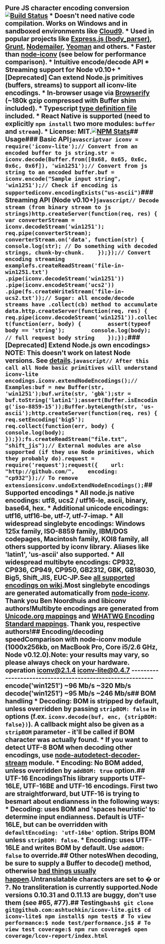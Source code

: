## Pure JS character encoding conversion [![Build Status](https://travis-ci.org/ashtuchkin/iconv-lite.svg?branch=master)](https://travis-ci.org/ashtuchkin/iconv-lite) * Doesn't need native code compilation. Works on Windows and in sandboxed environments like [Cloud9](http://c9.io). * Used in popular projects like [Express.js (body_parser)](https://github.com/expressjs/body-parser),   [Grunt](http://gruntjs.com/), [Nodemailer](http://www.nodemailer.com/), [Yeoman](http://yeoman.io/) and others. * Faster than [node-iconv](https://github.com/bnoordhuis/node-iconv) (see below for performance comparison). * Intuitive encode/decode API * Streaming support for Node v0.10+ * [Deprecated] Can extend Node.js primitives (buffers, streams) to support all iconv-lite encodings. * In-browser usage via [Browserify](https://github.com/substack/node-browserify) (~180k gzip compressed with Buffer shim included). * Typescript [type definition file](https://github.com/ashtuchkin/iconv-lite/blob/master/lib/index.d.ts) included. * React Native is supported (need to explicitly `npm install` two more modules: `buffer` and `stream`). * License: MIT.[![NPM Stats](https://nodei.co/npm/iconv-lite.png?downloads=true&downloadRank=true)](https://npmjs.org/packages/iconv-lite/)## Usage### Basic API```javascriptvar iconv = require('iconv-lite');// Convert from an encoded buffer to js string.str = iconv.decode(Buffer.from([0x68, 0x65, 0x6c, 0x6c, 0x6f]), 'win1251');// Convert from js string to an encoded buffer.buf = iconv.encode("Sample input string", 'win1251');// Check if encoding is supportediconv.encodingExists("us-ascii")```### Streaming API (Node v0.10+)```javascript// Decode stream (from binary stream to js strings)http.createServer(function(req, res) {    var converterStream = iconv.decodeStream('win1251');    req.pipe(converterStream);    converterStream.on('data', function(str) {        console.log(str); // Do something with decoded strings, chunk-by-chunk.    });});// Convert encoding streaming examplefs.createReadStream('file-in-win1251.txt')    .pipe(iconv.decodeStream('win1251'))    .pipe(iconv.encodeStream('ucs2'))    .pipe(fs.createWriteStream('file-in-ucs2.txt'));// Sugar: all encode/decode streams have .collect(cb) method to accumulate data.http.createServer(function(req, res) {    req.pipe(iconv.decodeStream('win1251')).collect(function(err, body) {        assert(typeof body == 'string');        console.log(body); // full request body string    });});```### [Deprecated] Extend Node.js own encodings> NOTE: This doesn't work on latest Node versions. See [details](https://github.com/ashtuchkin/iconv-lite/wiki/Node-v4-compatibility).```javascript// After this call all Node basic primitives will understand iconv-lite encodings.iconv.extendNodeEncodings();// Examples:buf = new Buffer(str, 'win1251');buf.write(str, 'gbk');str = buf.toString('latin1');assert(Buffer.isEncoding('iso-8859-15'));Buffer.byteLength(str, 'us-ascii');http.createServer(function(req, res) {    req.setEncoding('big5');    req.collect(function(err, body) {        console.log(body);    });});fs.createReadStream("file.txt", "shift_jis");// External modules are also supported (if they use Node primitives, which they probably do).request = require('request');request({    url: "http://github.com/",    encoding: "cp932"});// To remove extensionsiconv.undoExtendNodeEncodings();```## Supported encodings *  All node.js native encodings: utf8, ucs2 / utf16-le, ascii, binary, base64, hex. *  Additional unicode encodings: utf16, utf16-be, utf-7, utf-7-imap. *  All widespread singlebyte encodings: Windows 125x family, ISO-8859 family,    IBM/DOS codepages, Macintosh family, KOI8 family, all others supported by iconv library.    Aliases like 'latin1', 'us-ascii' also supported. *  All widespread multibyte encodings: CP932, CP936, CP949, CP950, GB2312, GBK, GB18030, Big5, Shift_JIS, EUC-JP.See [all supported encodings on wiki](https://github.com/ashtuchkin/iconv-lite/wiki/Supported-Encodings).Most singlebyte encodings are generated automatically from [node-iconv](https://github.com/bnoordhuis/node-iconv). Thank you Ben Noordhuis and libiconv authors!Multibyte encodings are generated from [Unicode.org mappings](http://www.unicode.org/Public/MAPPINGS/) and [WHATWG Encoding Standard mappings](http://encoding.spec.whatwg.org/). Thank you, respective authors!## Encoding/decoding speedComparison with node-iconv module (1000x256kb, on MacBook Pro, Core i5/2.6 GHz, Node v0.12.0).Note: your results may vary, so please always check on your hardware.    operation             iconv@2.1.4   iconv-lite@0.4.7    ----------------------------------------------------------    encode('win1251')     ~96 Mb/s      ~320 Mb/s    decode('win1251')     ~95 Mb/s      ~246 Mb/s## BOM handling * Decoding: BOM is stripped by default, unless overridden by passing `stripBOM: false` in options   (f.ex. `iconv.decode(buf, enc, {stripBOM: false})`).   A callback might also be given as a `stripBOM` parameter - it'll be called if BOM character was actually found. * If you want to detect UTF-8 BOM when decoding other encodings, use [node-autodetect-decoder-stream](https://github.com/danielgindi/node-autodetect-decoder-stream) module. * Encoding: No BOM added, unless overridden by `addBOM: true` option.## UTF-16 EncodingsThis library supports UTF-16LE, UTF-16BE and UTF-16 encodings. First two are straightforward, but UTF-16 is trying to besmart about endianness in the following ways: * Decoding: uses BOM and 'spaces heuristic' to determine input endianness. Default is UTF-16LE, but can be   overridden with `defaultEncoding: 'utf-16be'` option. Strips BOM unless `stripBOM: false`. * Encoding: uses UTF-16LE and writes BOM by default. Use `addBOM: false` to override.## Other notesWhen decoding, be sure to supply a Buffer to decode() method, otherwise [bad things usually happen](https://github.com/ashtuchkin/iconv-lite/wiki/Use-Buffers-when-decoding).Untranslatable characters are set to � or ?. No transliteration is currently supported.Node versions 0.10.31 and 0.11.13 are buggy, don't use them (see #65, #77).## Testing```bash$ git clone git@github.com:ashtuchkin/iconv-lite.git$ cd iconv-lite$ npm install$ npm test$ # To view performance:$ node test/performance.js$ # To view test coverage:$ npm run coverage$ open coverage/lcov-report/index.html```
